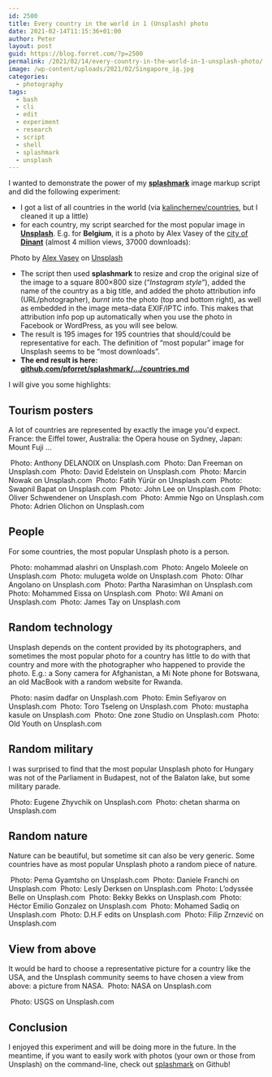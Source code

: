 ```yaml
---
id: 2500
title: Every country in the world in 1 (Unsplash) photo
date: 2021-02-14T11:15:36+01:00
author: Peter
layout: post
guid: https://blog.forret.com/?p=2500
permalink: /2021/02/14/every-country-in-the-world-in-1-unsplash-photo/
image: /wp-content/uploads/2021/02/Singapore_ig.jpg
categories:
  - photography
tags:
  - bash
  - cli
  - edit
  - experiment
  - research
  - script
  - shell
  - splashmark 
  - unsplash
---
```

I wanted to demonstrate the power of my <a href="https://blog.forret.com/2020/10/07/new-script-splashmark-easy-unsplash-image-markup-on-the-command-line/" data-type="post" data-id="2352"><strong>splashmark</strong></a> image markup script and did the following experiment:

  * I got a list of all countries in the world (via [kalinchernev/countries](https://gist.github.com/kalinchernev/486393efcca01623b18d), but I cleaned it up a little)
  * for each country, my script searched for the most popular image in [**Unsplash**](https://unsplash.com/). E.g. for **Belgium**, it is a photo by Alex Vasey of the [city of **Dinant**](https://unsplash.com/photos/3lxrM5yvkcI) (almost 4 million views, 37000 downloads):<figure class="wp-block-image size-large">

[<img src="https://blog.forret.com/wp-content/uploads/2021/02/alex-vasey-3lxrM5yvkcI-unsplash-1024x683.jpg" alt="" class="wp-image-2501" srcset="https://blog.forret.com/wp-content/uploads/2021/02/alex-vasey-3lxrM5yvkcI-unsplash-1024x683.jpg 1024w, https://blog.forret.com/wp-content/uploads/2021/02/alex-vasey-3lxrM5yvkcI-unsplash-300x200.jpg 300w, https://blog.forret.com/wp-content/uploads/2021/02/alex-vasey-3lxrM5yvkcI-unsplash-768x512.jpg 768w, https://blog.forret.com/wp-content/uploads/2021/02/alex-vasey-3lxrM5yvkcI-unsplash-1536x1024.jpg 1536w, https://blog.forret.com/wp-content/uploads/2021/02/alex-vasey-3lxrM5yvkcI-unsplash-2048x1365.jpg 2048w, https://blog.forret.com/wp-content/uploads/2021/02/alex-vasey-3lxrM5yvkcI-unsplash-1600x1067.jpg 1600w" sizes="(max-width: 1024px) 100vw, 1024px" />](https://unsplash.com/photos/3lxrM5yvkcI) Photo by [Alex Vasey](https://unsplash.com/@alexrvasey?utm_source=unsplash&utm_medium=referral&utm_content=creditCopyText) on [Unsplash](https://unsplash.com/s/photos/belgium?utm_source=unsplash&utm_medium=referral&utm_content=creditCopyText)   

  * The script then used **splashmark** to resize and crop the original size of the image to a square 800&#215;800 size (&#8220;_Instagram style_&#8220;), added the name of the country as a big title, and added the photo attribution info (URL/photographer), _burnt_ into the photo (top and bottom right), as well as embedded in the image meta-data EXIF/IPTC info. This makes that attribution info pop up automatically when you use the photo in Facebook or WordPress, as you will see below.
  * The result is 195 images for 195 countries that should/could be representative for each. The definition of &#8220;most popular&#8221; image for Unsplash seems to be &#8220;most downloads&#8221;. 
  * **The end result is here: [github.com/pforret/splashmark/&#8230;/countries.md](https://github.com/pforret/splashmark/blob/master/examples/countries/countries.md)**

I will give you some highlights:

## Tourism posters

A lot of countries are represented by exactly the image you'd expect. France: the Eiffel tower, Australia: the Opera house on Sydney, Japan: Mount Fuji &#8230;

<img  alt="" class=" wp-image-2502" data-id="2502" src="https://blog.forret.com/wp-content/uploads/2021/02/France_ig.jpg" srcset="https://blog.forret.com/wp-content/uploads/2021/02/France_ig.jpg 800w, https://blog.forret.com/wp-content/uploads/2021/02/France_ig-300x300.jpg 300w, https://blog.forret.com/wp-content/uploads/2021/02/France_ig-150x150.jpg 150w, https://blog.forret.com/wp-content/uploads/2021/02/France_ig-768x768.jpg 768w, https://blog.forret.com/wp-content/uploads/2021/02/France_ig-50x50.jpg 50w" sizes="(max-width: 800px) 100vw, 800px" />
Photo: Anthony DELANOIX on Unsplash.com  

<img  alt="" class=" wp-image-2504" data-id="2504" src="https://blog.forret.com/wp-content/uploads/2021/02/Australia_ig.jpg" srcset="https://blog.forret.com/wp-content/uploads/2021/02/Australia_ig.jpg 800w, https://blog.forret.com/wp-content/uploads/2021/02/Australia_ig-300x300.jpg 300w, https://blog.forret.com/wp-content/uploads/2021/02/Australia_ig-150x150.jpg 150w, https://blog.forret.com/wp-content/uploads/2021/02/Australia_ig-768x768.jpg 768w, https://blog.forret.com/wp-content/uploads/2021/02/Australia_ig-50x50.jpg 50w" sizes="(max-width: 800px) 100vw, 800px" />
Photo: Dan Freeman on Unsplash.com  

<img  alt="" class=" wp-image-2505" data-id="2505" src="https://blog.forret.com/wp-content/uploads/2021/02/Japan_ig.jpg" srcset="https://blog.forret.com/wp-content/uploads/2021/02/Japan_ig.jpg 800w, https://blog.forret.com/wp-content/uploads/2021/02/Japan_ig-300x300.jpg 300w, https://blog.forret.com/wp-content/uploads/2021/02/Japan_ig-150x150.jpg 150w, https://blog.forret.com/wp-content/uploads/2021/02/Japan_ig-768x768.jpg 768w, https://blog.forret.com/wp-content/uploads/2021/02/Japan_ig-50x50.jpg 50w" sizes="(max-width: 800px) 100vw, 800px" />
Photo: David Edelstein on Unsplash.com  

<img  alt="" class=" wp-image-2512" data-id="2512" src="https://blog.forret.com/wp-content/uploads/2021/02/UnitedKingdom_ig.jpg" srcset="https://blog.forret.com/wp-content/uploads/2021/02/UnitedKingdom_ig.jpg 800w, https://blog.forret.com/wp-content/uploads/2021/02/UnitedKingdom_ig-300x300.jpg 300w, https://blog.forret.com/wp-content/uploads/2021/02/UnitedKingdom_ig-150x150.jpg 150w, https://blog.forret.com/wp-content/uploads/2021/02/UnitedKingdom_ig-768x768.jpg 768w, https://blog.forret.com/wp-content/uploads/2021/02/UnitedKingdom_ig-50x50.jpg 50w" sizes="(max-width: 800px) 100vw, 800px" />
Photo: Marcin Nowak on Unsplash.com  

<img  alt="" class=" wp-image-2513" data-id="2513" src="https://blog.forret.com/wp-content/uploads/2021/02/Turkey_ig.jpg" srcset="https://blog.forret.com/wp-content/uploads/2021/02/Turkey_ig.jpg 800w, https://blog.forret.com/wp-content/uploads/2021/02/Turkey_ig-300x300.jpg 300w, https://blog.forret.com/wp-content/uploads/2021/02/Turkey_ig-150x150.jpg 150w, https://blog.forret.com/wp-content/uploads/2021/02/Turkey_ig-768x768.jpg 768w, https://blog.forret.com/wp-content/uploads/2021/02/Turkey_ig-50x50.jpg 50w" sizes="(max-width: 800px) 100vw, 800px" />
Photo: Fatih Yürür on Unsplash.com  

<img  alt="" class=" wp-image-2514" data-id="2514" src="https://blog.forret.com/wp-content/uploads/2021/02/Singapore_ig.jpg" srcset="https://blog.forret.com/wp-content/uploads/2021/02/Singapore_ig.jpg 800w, https://blog.forret.com/wp-content/uploads/2021/02/Singapore_ig-300x300.jpg 300w, https://blog.forret.com/wp-content/uploads/2021/02/Singapore_ig-150x150.jpg 150w, https://blog.forret.com/wp-content/uploads/2021/02/Singapore_ig-768x768.jpg 768w, https://blog.forret.com/wp-content/uploads/2021/02/Singapore_ig-50x50.jpg 50w" sizes="(max-width: 800px) 100vw, 800px" />
Photo: Swapnil Bapat on Unsplash.com  

<img  alt="" class=" wp-image-2531" data-id="2531" src="https://blog.forret.com/wp-content/uploads/2021/02/Canada_ig.jpg" srcset="https://blog.forret.com/wp-content/uploads/2021/02/Canada_ig.jpg 800w, https://blog.forret.com/wp-content/uploads/2021/02/Canada_ig-300x300.jpg 300w, https://blog.forret.com/wp-content/uploads/2021/02/Canada_ig-150x150.jpg 150w, https://blog.forret.com/wp-content/uploads/2021/02/Canada_ig-768x768.jpg 768w, https://blog.forret.com/wp-content/uploads/2021/02/Canada_ig-50x50.jpg 50w" sizes="(max-width: 800px) 100vw, 800px" />
Photo: John Lee on Unsplash.com  

<img  alt="" class=" wp-image-2532" data-id="2532" src="https://blog.forret.com/wp-content/uploads/2021/02/Liechtenstein_ig.jpg" srcset="https://blog.forret.com/wp-content/uploads/2021/02/Liechtenstein_ig.jpg 800w, https://blog.forret.com/wp-content/uploads/2021/02/Liechtenstein_ig-300x300.jpg 300w, https://blog.forret.com/wp-content/uploads/2021/02/Liechtenstein_ig-150x150.jpg 150w, https://blog.forret.com/wp-content/uploads/2021/02/Liechtenstein_ig-768x768.jpg 768w, https://blog.forret.com/wp-content/uploads/2021/02/Liechtenstein_ig-50x50.jpg 50w" sizes="(max-width: 800px) 100vw, 800px" />
Photo: Oliver Schwendener on Unsplash.com  

<img  alt="" class=" wp-image-2534" data-id="2534" src="https://blog.forret.com/wp-content/uploads/2021/02/Vietnam_ig.jpg" srcset="https://blog.forret.com/wp-content/uploads/2021/02/Vietnam_ig.jpg 800w, https://blog.forret.com/wp-content/uploads/2021/02/Vietnam_ig-300x300.jpg 300w, https://blog.forret.com/wp-content/uploads/2021/02/Vietnam_ig-150x150.jpg 150w, https://blog.forret.com/wp-content/uploads/2021/02/Vietnam_ig-768x768.jpg 768w, https://blog.forret.com/wp-content/uploads/2021/02/Vietnam_ig-50x50.jpg 50w" sizes="(max-width: 800px) 100vw, 800px" />
Photo: Ammie Ngo on Unsplash.com  

<img  alt="" class=" wp-image-2540" data-id="2540" src="https://blog.forret.com/wp-content/uploads/2021/02/Netherlands_ig.jpg" srcset="https://blog.forret.com/wp-content/uploads/2021/02/Netherlands_ig.jpg 800w, https://blog.forret.com/wp-content/uploads/2021/02/Netherlands_ig-300x300.jpg 300w, https://blog.forret.com/wp-content/uploads/2021/02/Netherlands_ig-150x150.jpg 150w, https://blog.forret.com/wp-content/uploads/2021/02/Netherlands_ig-768x768.jpg 768w, https://blog.forret.com/wp-content/uploads/2021/02/Netherlands_ig-50x50.jpg 50w" sizes="(max-width: 800px) 100vw, 800px" />
Photo: Adrien Olichon on Unsplash.com  

## People

For some countries, the most popular Unsplash photo is a person.

<img  alt="" class=" wp-image-2509" data-id="2509" src="https://blog.forret.com/wp-content/uploads/2021/02/SaudiArabia_ig.jpg" srcset="https://blog.forret.com/wp-content/uploads/2021/02/SaudiArabia_ig.jpg 800w, https://blog.forret.com/wp-content/uploads/2021/02/SaudiArabia_ig-300x300.jpg 300w, https://blog.forret.com/wp-content/uploads/2021/02/SaudiArabia_ig-150x150.jpg 150w, https://blog.forret.com/wp-content/uploads/2021/02/SaudiArabia_ig-768x768.jpg 768w, https://blog.forret.com/wp-content/uploads/2021/02/SaudiArabia_ig-50x50.jpg 50w" sizes="(max-width: 800px) 100vw, 800px" />
Photo: mohammad alashri on Unsplash.com

<img  alt="" class=" wp-image-2508" data-id="2508" src="https://blog.forret.com/wp-content/uploads/2021/02/Lesotho_ig.jpg" srcset="https://blog.forret.com/wp-content/uploads/2021/02/Lesotho_ig.jpg 800w, https://blog.forret.com/wp-content/uploads/2021/02/Lesotho_ig-300x300.jpg 300w, https://blog.forret.com/wp-content/uploads/2021/02/Lesotho_ig-150x150.jpg 150w, https://blog.forret.com/wp-content/uploads/2021/02/Lesotho_ig-768x768.jpg 768w, https://blog.forret.com/wp-content/uploads/2021/02/Lesotho_ig-50x50.jpg 50w" sizes="(max-width: 800px) 100vw, 800px" />
Photo: Angelo Moleele on Unsplash.com

<img  alt="" class=" wp-image-2507" data-id="2507" src="https://blog.forret.com/wp-content/uploads/2021/02/Eritrea_ig.jpg" srcset="https://blog.forret.com/wp-content/uploads/2021/02/Eritrea_ig.jpg 800w, https://blog.forret.com/wp-content/uploads/2021/02/Eritrea_ig-300x300.jpg 300w, https://blog.forret.com/wp-content/uploads/2021/02/Eritrea_ig-150x150.jpg 150w, https://blog.forret.com/wp-content/uploads/2021/02/Eritrea_ig-768x768.jpg 768w, https://blog.forret.com/wp-content/uploads/2021/02/Eritrea_ig-50x50.jpg 50w" sizes="(max-width: 800px) 100vw, 800px" />
Photo: mulugeta wolde on Unsplash.com

<img  alt="" class=" wp-image-2510" data-id="2510" src="https://blog.forret.com/wp-content/uploads/2021/02/Angola_ig.jpg" srcset="https://blog.forret.com/wp-content/uploads/2021/02/Angola_ig.jpg 800w, https://blog.forret.com/wp-content/uploads/2021/02/Angola_ig-300x300.jpg 300w, https://blog.forret.com/wp-content/uploads/2021/02/Angola_ig-150x150.jpg 150w, https://blog.forret.com/wp-content/uploads/2021/02/Angola_ig-768x768.jpg 768w, https://blog.forret.com/wp-content/uploads/2021/02/Angola_ig-50x50.jpg 50w" sizes="(max-width: 800px) 100vw, 800px" />
Photo: Olhar Angolano on Unsplash.com

<img  alt="" class=" wp-image-2511" data-id="2511" src="https://blog.forret.com/wp-content/uploads/2021/02/BosniaHerzegovina_ig.jpg" srcset="https://blog.forret.com/wp-content/uploads/2021/02/BosniaHerzegovina_ig.jpg 800w, https://blog.forret.com/wp-content/uploads/2021/02/BosniaHerzegovina_ig-300x300.jpg 300w, https://blog.forret.com/wp-content/uploads/2021/02/BosniaHerzegovina_ig-150x150.jpg 150w, https://blog.forret.com/wp-content/uploads/2021/02/BosniaHerzegovina_ig-768x768.jpg 768w, https://blog.forret.com/wp-content/uploads/2021/02/BosniaHerzegovina_ig-50x50.jpg 50w" sizes="(max-width: 800px) 100vw, 800px" />
Photo: Partha Narasimhan on Unsplash.com

<img  alt="" class=" wp-image-2515" data-id="2515" src="https://blog.forret.com/wp-content/uploads/2021/02/Sudan_ig.jpg" srcset="https://blog.forret.com/wp-content/uploads/2021/02/Sudan_ig.jpg 800w, https://blog.forret.com/wp-content/uploads/2021/02/Sudan_ig-300x300.jpg 300w, https://blog.forret.com/wp-content/uploads/2021/02/Sudan_ig-150x150.jpg 150w, https://blog.forret.com/wp-content/uploads/2021/02/Sudan_ig-768x768.jpg 768w, https://blog.forret.com/wp-content/uploads/2021/02/Sudan_ig-50x50.jpg 50w" sizes="(max-width: 800px) 100vw, 800px" />
Photo: Mohammed Eissa on Unsplash.com

<img  alt="" class=" wp-image-2516" data-id="2516" src="https://blog.forret.com/wp-content/uploads/2021/02/Malawi_ig.jpg" srcset="https://blog.forret.com/wp-content/uploads/2021/02/Malawi_ig.jpg 800w, https://blog.forret.com/wp-content/uploads/2021/02/Malawi_ig-300x300.jpg 300w, https://blog.forret.com/wp-content/uploads/2021/02/Malawi_ig-150x150.jpg 150w, https://blog.forret.com/wp-content/uploads/2021/02/Malawi_ig-768x768.jpg 768w, https://blog.forret.com/wp-content/uploads/2021/02/Malawi_ig-50x50.jpg 50w" sizes="(max-width: 800px) 100vw, 800px" />
Photo: Wil Amani on Unsplash.com

<img  alt="" class=" wp-image-2528" data-id="2528" src="https://blog.forret.com/wp-content/uploads/2021/02/EastTimor_ig.jpg" srcset="https://blog.forret.com/wp-content/uploads/2021/02/EastTimor_ig.jpg 800w, https://blog.forret.com/wp-content/uploads/2021/02/EastTimor_ig-300x300.jpg 300w, https://blog.forret.com/wp-content/uploads/2021/02/EastTimor_ig-150x150.jpg 150w, https://blog.forret.com/wp-content/uploads/2021/02/EastTimor_ig-768x768.jpg 768w, https://blog.forret.com/wp-content/uploads/2021/02/EastTimor_ig-50x50.jpg 50w" sizes="(max-width: 800px) 100vw, 800px" />
Photo: James Tay on Unsplash.com

## Random technology

Unsplash depends on the content provided by its photographers, and sometimes the most popular photo for a country has little to do with that country and more with the photographer who happened to provide the photo. E.g.: a Sony camera for Afghanistan, a Mi Note phone for Botswana, an old MacBook with a random website for Rwanda.

<img  alt="" class=" wp-image-2506" data-id="2506" src="https://blog.forret.com/wp-content/uploads/2021/02/Afghanistan_ig.jpg" srcset="https://blog.forret.com/wp-content/uploads/2021/02/Afghanistan_ig.jpg 800w, https://blog.forret.com/wp-content/uploads/2021/02/Afghanistan_ig-300x300.jpg 300w, https://blog.forret.com/wp-content/uploads/2021/02/Afghanistan_ig-150x150.jpg 150w, https://blog.forret.com/wp-content/uploads/2021/02/Afghanistan_ig-768x768.jpg 768w, https://blog.forret.com/wp-content/uploads/2021/02/Afghanistan_ig-50x50.jpg 50w" sizes="(max-width: 800px) 100vw, 800px" />
Photo: nasim dadfar on Unsplash.com

<img  alt="" class=" wp-image-2517" data-id="2517" src="https://blog.forret.com/wp-content/uploads/2021/02/Azerbaijan_ig.jpg" srcset="https://blog.forret.com/wp-content/uploads/2021/02/Azerbaijan_ig.jpg 800w, https://blog.forret.com/wp-content/uploads/2021/02/Azerbaijan_ig-300x300.jpg 300w, https://blog.forret.com/wp-content/uploads/2021/02/Azerbaijan_ig-150x150.jpg 150w, https://blog.forret.com/wp-content/uploads/2021/02/Azerbaijan_ig-768x768.jpg 768w, https://blog.forret.com/wp-content/uploads/2021/02/Azerbaijan_ig-50x50.jpg 50w" sizes="(max-width: 800px) 100vw, 800px" />
Photo: Emin Sefiyarov on Unsplash.com

<img  alt="" class=" wp-image-2518" data-id="2518" src="https://blog.forret.com/wp-content/uploads/2021/02/Botswana_ig.jpg" srcset="https://blog.forret.com/wp-content/uploads/2021/02/Botswana_ig.jpg 800w, https://blog.forret.com/wp-content/uploads/2021/02/Botswana_ig-300x300.jpg 300w, https://blog.forret.com/wp-content/uploads/2021/02/Botswana_ig-150x150.jpg 150w, https://blog.forret.com/wp-content/uploads/2021/02/Botswana_ig-768x768.jpg 768w, https://blog.forret.com/wp-content/uploads/2021/02/Botswana_ig-50x50.jpg 50w" sizes="(max-width: 800px) 100vw, 800px" />
Photo: Toro Tseleng on Unsplash.com

<img  alt="" class=" wp-image-2520" data-id="2520" src="https://blog.forret.com/wp-content/uploads/2021/02/Uganda_ig.jpg" srcset="https://blog.forret.com/wp-content/uploads/2021/02/Uganda_ig.jpg 800w, https://blog.forret.com/wp-content/uploads/2021/02/Uganda_ig-300x300.jpg 300w, https://blog.forret.com/wp-content/uploads/2021/02/Uganda_ig-150x150.jpg 150w, https://blog.forret.com/wp-content/uploads/2021/02/Uganda_ig-768x768.jpg 768w, https://blog.forret.com/wp-content/uploads/2021/02/Uganda_ig-50x50.jpg 50w" sizes="(max-width: 800px) 100vw, 800px" />
Photo: mustapha kasule on Unsplash.com  

<img  alt="" class=" wp-image-2519" data-id="2519" src="https://blog.forret.com/wp-content/uploads/2021/02/Rwanda_ig.jpg" srcset="https://blog.forret.com/wp-content/uploads/2021/02/Rwanda_ig.jpg 800w, https://blog.forret.com/wp-content/uploads/2021/02/Rwanda_ig-300x300.jpg 300w, https://blog.forret.com/wp-content/uploads/2021/02/Rwanda_ig-150x150.jpg 150w, https://blog.forret.com/wp-content/uploads/2021/02/Rwanda_ig-768x768.jpg 768w, https://blog.forret.com/wp-content/uploads/2021/02/Rwanda_ig-50x50.jpg 50w" sizes="(max-width: 800px) 100vw, 800px" />
Photo: One zone Studio on Unsplash.com

<img  alt="" class=" wp-image-2535" data-id="2535" src="https://blog.forret.com/wp-content/uploads/2021/02/Vanuatu_ig.jpg" srcset="https://blog.forret.com/wp-content/uploads/2021/02/Vanuatu_ig.jpg 800w, https://blog.forret.com/wp-content/uploads/2021/02/Vanuatu_ig-300x300.jpg 300w, https://blog.forret.com/wp-content/uploads/2021/02/Vanuatu_ig-150x150.jpg 150w, https://blog.forret.com/wp-content/uploads/2021/02/Vanuatu_ig-768x768.jpg 768w, https://blog.forret.com/wp-content/uploads/2021/02/Vanuatu_ig-50x50.jpg 50w" sizes="(max-width: 800px) 100vw, 800px" />
Photo: Old Youth on Unsplash.com

## Random military

I was surprised to find that the most popular Unsplash photo for Hungary was not of the Parliament in Budapest, not of the Balaton lake, but some military parade.

<img  alt="" class=" wp-image-2522" data-id="2522" src="https://blog.forret.com/wp-content/uploads/2021/02/Hungary_ig.jpg" srcset="https://blog.forret.com/wp-content/uploads/2021/02/Hungary_ig.jpg 800w, https://blog.forret.com/wp-content/uploads/2021/02/Hungary_ig-300x300.jpg 300w, https://blog.forret.com/wp-content/uploads/2021/02/Hungary_ig-150x150.jpg 150w, https://blog.forret.com/wp-content/uploads/2021/02/Hungary_ig-768x768.jpg 768w, https://blog.forret.com/wp-content/uploads/2021/02/Hungary_ig-50x50.jpg 50w" sizes="(max-width: 800px) 100vw, 800px" />
Photo: Eugene Zhyvchik on Unsplash.com

<img  alt="" class=" wp-image-2523" data-id="2523" src="https://blog.forret.com/wp-content/uploads/2021/02/SouthSudan_ig.jpg" srcset="https://blog.forret.com/wp-content/uploads/2021/02/SouthSudan_ig.jpg 800w, https://blog.forret.com/wp-content/uploads/2021/02/SouthSudan_ig-300x300.jpg 300w, https://blog.forret.com/wp-content/uploads/2021/02/SouthSudan_ig-150x150.jpg 150w, https://blog.forret.com/wp-content/uploads/2021/02/SouthSudan_ig-768x768.jpg 768w, https://blog.forret.com/wp-content/uploads/2021/02/SouthSudan_ig-50x50.jpg 50w" sizes="(max-width: 800px) 100vw, 800px" />
Photo: chetan sharma on Unsplash.com


## Random nature

Nature can be beautiful, but sometime sit can also be very generic. Some countries have as most popular Unsplash photo a random piece of nature.

<img  alt="" class=" wp-image-2524" data-id="2524" src="https://blog.forret.com/wp-content/uploads/2021/02/Bhutan_ig.jpg" srcset="https://blog.forret.com/wp-content/uploads/2021/02/Bhutan_ig.jpg 800w, https://blog.forret.com/wp-content/uploads/2021/02/Bhutan_ig-300x300.jpg 300w, https://blog.forret.com/wp-content/uploads/2021/02/Bhutan_ig-150x150.jpg 150w, https://blog.forret.com/wp-content/uploads/2021/02/Bhutan_ig-768x768.jpg 768w, https://blog.forret.com/wp-content/uploads/2021/02/Bhutan_ig-50x50.jpg 50w" sizes="(max-width: 800px) 100vw, 800px" />
Photo: Pema Gyamtsho on Unsplash.com

<img  alt="" class=" wp-image-2525" data-id="2525" src="https://blog.forret.com/wp-content/uploads/2021/02/Brunei_ig.jpg" srcset="https://blog.forret.com/wp-content/uploads/2021/02/Brunei_ig.jpg 800w, https://blog.forret.com/wp-content/uploads/2021/02/Brunei_ig-300x300.jpg 300w, https://blog.forret.com/wp-content/uploads/2021/02/Brunei_ig-150x150.jpg 150w, https://blog.forret.com/wp-content/uploads/2021/02/Brunei_ig-768x768.jpg 768w, https://blog.forret.com/wp-content/uploads/2021/02/Brunei_ig-50x50.jpg 50w" sizes="(max-width: 800px) 100vw, 800px" />
Photo: Daniele Franchi on Unsplash.com

<img  alt="" class=" wp-image-2526" data-id="2526" src="https://blog.forret.com/wp-content/uploads/2021/02/Djibouti_ig.jpg" srcset="https://blog.forret.com/wp-content/uploads/2021/02/Djibouti_ig.jpg 800w, https://blog.forret.com/wp-content/uploads/2021/02/Djibouti_ig-300x300.jpg 300w, https://blog.forret.com/wp-content/uploads/2021/02/Djibouti_ig-150x150.jpg 150w, https://blog.forret.com/wp-content/uploads/2021/02/Djibouti_ig-768x768.jpg 768w, https://blog.forret.com/wp-content/uploads/2021/02/Djibouti_ig-50x50.jpg 50w" sizes="(max-width: 800px) 100vw, 800px" />
Photo: Lesly Derksen on Unsplash.com

<img  alt="" class=" wp-image-2527" data-id="2527" src="https://blog.forret.com/wp-content/uploads/2021/02/ElSalvador_ig.jpg" srcset="https://blog.forret.com/wp-content/uploads/2021/02/ElSalvador_ig.jpg 800w, https://blog.forret.com/wp-content/uploads/2021/02/ElSalvador_ig-300x300.jpg 300w, https://blog.forret.com/wp-content/uploads/2021/02/ElSalvador_ig-150x150.jpg 150w, https://blog.forret.com/wp-content/uploads/2021/02/ElSalvador_ig-768x768.jpg 768w, https://blog.forret.com/wp-content/uploads/2021/02/ElSalvador_ig-50x50.jpg 50w" sizes="(max-width: 800px) 100vw, 800px" />
Photo: L&#8217;odyssée Belle on Unsplash.com

<img  alt="" class=" wp-image-2529" data-id="2529" src="https://blog.forret.com/wp-content/uploads/2021/02/Gambia_ig.jpg" srcset="https://blog.forret.com/wp-content/uploads/2021/02/Gambia_ig.jpg 800w, https://blog.forret.com/wp-content/uploads/2021/02/Gambia_ig-300x300.jpg 300w, https://blog.forret.com/wp-content/uploads/2021/02/Gambia_ig-150x150.jpg 150w, https://blog.forret.com/wp-content/uploads/2021/02/Gambia_ig-768x768.jpg 768w, https://blog.forret.com/wp-content/uploads/2021/02/Gambia_ig-50x50.jpg 50w" sizes="(max-width: 800px) 100vw, 800px" />
Photo: Bekky Bekks on Unsplash.com

<img  alt="" class=" wp-image-2530" data-id="2530" src="https://blog.forret.com/wp-content/uploads/2021/02/Honduras_ig.jpg" srcset="https://blog.forret.com/wp-content/uploads/2021/02/Honduras_ig.jpg 800w, https://blog.forret.com/wp-content/uploads/2021/02/Honduras_ig-300x300.jpg 300w, https://blog.forret.com/wp-content/uploads/2021/02/Honduras_ig-150x150.jpg 150w, https://blog.forret.com/wp-content/uploads/2021/02/Honduras_ig-768x768.jpg 768w, https://blog.forret.com/wp-content/uploads/2021/02/Honduras_ig-50x50.jpg 50w" sizes="(max-width: 800px) 100vw, 800px" />
Photo: Héctor Emilio Gonzalez on Unsplash.com

<img  alt="" class=" wp-image-2533" data-id="2533" src="https://blog.forret.com/wp-content/uploads/2021/02/Libya_ig.jpg" srcset="https://blog.forret.com/wp-content/uploads/2021/02/Libya_ig.jpg 800w, https://blog.forret.com/wp-content/uploads/2021/02/Libya_ig-300x300.jpg 300w, https://blog.forret.com/wp-content/uploads/2021/02/Libya_ig-150x150.jpg 150w, https://blog.forret.com/wp-content/uploads/2021/02/Libya_ig-768x768.jpg 768w, https://blog.forret.com/wp-content/uploads/2021/02/Libya_ig-50x50.jpg 50w" sizes="(max-width: 800px) 100vw, 800px" />
Photo: Mohamed Sadiq on Unsplash.com

<img  alt="" class=" wp-image-2538" data-id="2538" src="https://blog.forret.com/wp-content/uploads/2021/02/Suriname_ig.jpg" srcset="https://blog.forret.com/wp-content/uploads/2021/02/Suriname_ig.jpg 800w, https://blog.forret.com/wp-content/uploads/2021/02/Suriname_ig-300x300.jpg 300w, https://blog.forret.com/wp-content/uploads/2021/02/Suriname_ig-150x150.jpg 150w, https://blog.forret.com/wp-content/uploads/2021/02/Suriname_ig-768x768.jpg 768w, https://blog.forret.com/wp-content/uploads/2021/02/Suriname_ig-50x50.jpg 50w" sizes="(max-width: 800px) 100vw, 800px" />
Photo: D.H.F edits on Unsplash.com

<img  alt="" class=" wp-image-2539" data-id="2539" src="https://blog.forret.com/wp-content/uploads/2021/02/Serbia_ig.jpg" srcset="https://blog.forret.com/wp-content/uploads/2021/02/Serbia_ig.jpg 800w, https://blog.forret.com/wp-content/uploads/2021/02/Serbia_ig-300x300.jpg 300w, https://blog.forret.com/wp-content/uploads/2021/02/Serbia_ig-150x150.jpg 150w, https://blog.forret.com/wp-content/uploads/2021/02/Serbia_ig-768x768.jpg 768w, https://blog.forret.com/wp-content/uploads/2021/02/Serbia_ig-50x50.jpg 50w" sizes="(max-width: 800px) 100vw, 800px" />
Photo: Filip Zrnzević on Unsplash.com


## View from above

It would be hard to choose a representative picture for a country like the USA, and the Unsplash community seems to have chosen a view from above: a picture from NASA.
<img  alt="" class=" wp-image-2536" data-id="2536" src="https://blog.forret.com/wp-content/uploads/2021/02/UnitedStates_ig.jpg" srcset="https://blog.forret.com/wp-content/uploads/2021/02/UnitedStates_ig.jpg 800w, https://blog.forret.com/wp-content/uploads/2021/02/UnitedStates_ig-300x300.jpg 300w, https://blog.forret.com/wp-content/uploads/2021/02/UnitedStates_ig-150x150.jpg 150w, https://blog.forret.com/wp-content/uploads/2021/02/UnitedStates_ig-768x768.jpg 768w, https://blog.forret.com/wp-content/uploads/2021/02/UnitedStates_ig-50x50.jpg 50w" sizes="(max-width: 800px) 100vw, 800px" />
Photo: NASA on Unsplash.com

<img  alt="" class=" wp-image-2537" data-id="2537" src="https://blog.forret.com/wp-content/uploads/2021/02/Niger_ig.jpg" srcset="https://blog.forret.com/wp-content/uploads/2021/02/Niger_ig.jpg 800w, https://blog.forret.com/wp-content/uploads/2021/02/Niger_ig-300x300.jpg 300w, https://blog.forret.com/wp-content/uploads/2021/02/Niger_ig-150x150.jpg 150w, https://blog.forret.com/wp-content/uploads/2021/02/Niger_ig-768x768.jpg 768w, https://blog.forret.com/wp-content/uploads/2021/02/Niger_ig-50x50.jpg 50w" sizes="(max-width: 800px) 100vw, 800px" />
Photo: USGS on Unsplash.com


## Conclusion

I enjoyed this experiment and will be doing more in the future. In the meantime, if you want to easily work with photos (your own or those from Unsplash) on the command-line, check out [splashmark](https://github.com/pforret/splashmark) on Github!